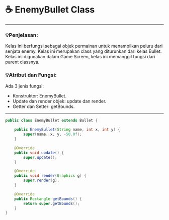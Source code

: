 # ☕️ EnemyBullet Class

****
### 💡Penjelasan:
Kelas ini berfungsi sebagai objek permainan untuk menampilkan peluru dari senjata enemy.
Kelas ini merupakan class yang diturunkan dari kelas Bullet.
Kelas ini digunakan dalam Game Screen, kelas ini memanggil fungsi dari parent classnya.

### 💡Atribut dan Fungsi:
Ada 3 jenis fungsi:
- Konstruktor: EnemyBullet.
- Update dan render objek: update dan render.
- Getter dan Setter: getBounds.

****

```java
public class EnemyBullet extends Bullet {
	
	public EnemyBullet(String name, int x, int y) {
		super(name, x, y, -50.0f);
	}

	@Override
	public void update() {
		super.update();
	}

	@Override
	public void render(Graphics g) {
		super.render(g);
	}

	@Override
	public Rectangle getBounds() {
		return super.getBounds();
	}
}
```